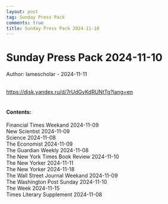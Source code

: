 ```yaml
---
layout: post
tag: Sunday Press Pack
comments: true
title: Sunday Press Pack 2024-11-10
---
```


# Sunday Press Pack 2024-11-10

Author: lamescholar - 2024-11-11
<br><br>

<https://disk.yandex.ru/d/7rUdGvKdRUNtTg?lang=en>
<br><br>

#### Contents:

Financial Times Weekand 2024-11-09<br>
New Scientist 2024-11-09<br>
Science 2024-11-08<br>
The Economist 2024-11-09<br>
The Guardian Weekly 2024-11-08<br>
The New York Times Book Review 2024-11-10<br>
The New Yorker 2024-11-11<br>
The New Yorker 2024-11-18<br>
The Wall Street Journal Weekand 2024-11-09<br>
The Washington Post Sunday 2024-11-10<br>
The Week 2024-11-15<br>
Times Literary Supplement 2024-11-08<br>